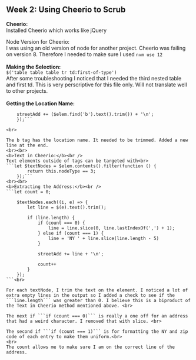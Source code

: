 ## Week 2: Using Cheerio to Scrub

<b>Cheerio:</b><br /> 
Installed Cheerio which works like jQuery

Node Version for Cheerio:</b><br /> 
I was using an old version of node for another project. Cheerio was failing on version 8. Therefore I needed to make sure I used 
```nvm use 12```
<br><br>
<b>Making the Selection:</b><br />
```$('table table table tr td:first-of-type')```<br>
After some troubleshooting I noticed that I needed the third nested table and first td. This is very perscriptive for this file only. Will not translate well to other projects.
<br><br>
<b>Getting the Location Name:</b><br />
```let $elem = $(elem);
    streetAdd += ($elem.find('b').text().trim()) + '\n';
    });```

<br>

The b tag has the location name. It needed to be trimmed. Added a new line at the end.
<br><br>
<b>Text in Cheerio:</b><br />
Text elements outside of tags can be targeted with<br>
```let $textNodes = $elem.contents().filter(function () {
        return this.nodeType == 3;
    });```
<br><br>
<b>Extracting the Address:</b><br />
```let count = 0;

    $textNodes.each((i, e) => {
        let line = $(e).text().trim();

        if (line.length) {
            if (count === 0) {
                line = line.slice(0, line.lastIndexOf(',') + 1);
            } else if (count === 1) {
                line = 'NY ' + line.slice(line.length - 5)
            }

            streetAdd += line + '\n';

            count++
        }
    });
```<br>

For each textNode, I trim the text on the element. I noticed a lot of extra empty lines in the output so I added a check to see if the ```line.length``` was greater than 0. I believe this is a biproduct of the Text in Cheerio method mentioned above. <br>

The next if ```if (count === 0)``` is really a one off for an address that had a weird character. I removed that with slice. <br>

The second if ```if (count === 1)``` is for formatting the NY and zip code of each entry to make them uniform.<br>
<br>
The count allows me to make sure I am on the correct line of the address.





